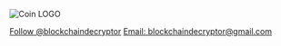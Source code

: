 ![Coin LOGO](https://user-images.githubusercontent.com/83810180/117419359-53aa4e00-aed1-11eb-9f27-5eb571fd8a7d.jpg)
<html>
<head>
      <script async defer src="https://buttons.github.io/buttons.js"></script>
</head>
<body>
      <a class="github-button" href="https://github.com/blockchaindecryptor" data-size="large" aria-label="Follow @blockchaindecryptor on GitHub">Follow @blockchaindecryptor</a>
</body>  
<body>
      <a class="github-button" href="mailto:blockchaindecryptor@gmail.com" data-icon="octicon-comment-discussion" data-size="large" aria-label="Discuss  
      ntkme/github-buttons on GitHub">Email: blockchaindecryptor@gmail.com</a>
</body> 
</html>
